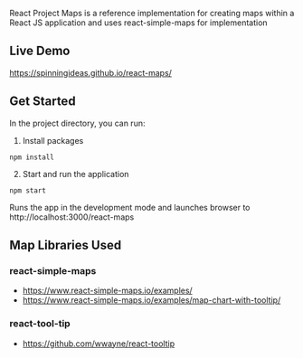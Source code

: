 React Project Maps is a reference implementation for creating maps within a React JS application and uses react-simple-maps for implementation

## Live Demo

https://spinningideas.github.io/react-maps/

## Get Started

In the project directory, you can run:

1. Install packages

`npm install`

2. Start and run the application

`npm start`

Runs the app in the development mode and launches browser to http://localhost:3000/react-maps

## Map Libraries Used

### react-simple-maps

- https://www.react-simple-maps.io/examples/
- https://www.react-simple-maps.io/examples/map-chart-with-tooltip/

### react-tool-tip

- https://github.com/wwayne/react-tooltip
